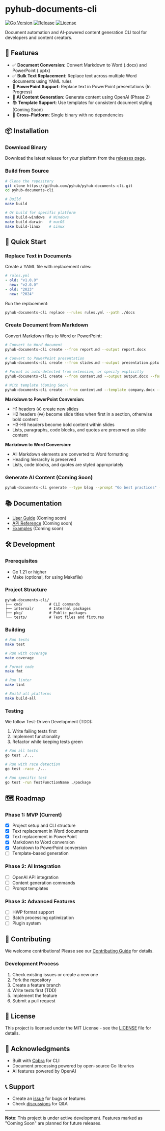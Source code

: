# pyhub-documents-cli

[![Go Version](https://img.shields.io/badge/go-1.21-blue.svg)](https://go.dev/)
[![Release](https://img.shields.io/github/v/release/pyhub-kr/pyhub-documents-cli)](https://github.com/pyhub-kr/pyhub-documents-cli/releases)
[![License](https://img.shields.io/badge/license-MIT-green.svg)](LICENSE)

Document automation and AI-powered content generation CLI tool for developers and content creators.

## 🎯 Features

- ✅ **Document Conversion**: Convert Markdown to Word (.docx) and PowerPoint (.pptx)
- ✅ **Bulk Text Replacement**: Replace text across multiple Word documents using YAML rules
- 🔄 **PowerPoint Support**: Replace text in PowerPoint presentations (In Progress)
- 🤖 **AI Content Generation**: Generate content using OpenAI (Phase 2)
- 📚 **Template Support**: Use templates for consistent document styling (Coming Soon)
- 🚀 **Cross-Platform**: Single binary with no dependencies

## 📦 Installation

### Download Binary

Download the latest release for your platform from the [releases page](https://github.com/pyhub/pyhub-documents-cli/releases).

### Build from Source

```bash
# Clone the repository
git clone https://github.com/pyhub/pyhub-documents-cli.git
cd pyhub-documents-cli

# Build
make build

# Or build for specific platform
make build-windows  # Windows
make build-darwin   # macOS
make build-linux    # Linux
```

## 🚀 Quick Start

### Replace Text in Documents

Create a YAML file with replacement rules:
```yaml
# rules.yml
- old: "v1.0.0"
  new: "v2.0.0"
- old: "2023"
  new: "2024"
```

Run the replacement:
```bash
pyhub-documents-cli replace --rules rules.yml --path ./docs
```

### Create Document from Markdown

Convert Markdown files to Word or PowerPoint:

```bash
# Convert to Word document
pyhub-documents-cli create --from report.md --output report.docx

# Convert to PowerPoint presentation
pyhub-documents-cli create --from slides.md --output presentation.pptx

# Format is auto-detected from extension, or specify explicitly
pyhub-documents-cli create --from content.md --output output.docx --format docx

# With template (Coming Soon)
pyhub-documents-cli create --from content.md --template company.docx --output final.docx
```

**Markdown to PowerPoint Conversion:**
- H1 headers (`#`) create new slides
- H2 headers (`##`) become slide titles when first in a section, otherwise bold content
- H3-H6 headers become bold content within slides
- Lists, paragraphs, code blocks, and quotes are preserved as slide content

**Markdown to Word Conversion:**
- All Markdown elements are converted to Word formatting
- Heading hierarchy is preserved
- Lists, code blocks, and quotes are styled appropriately

### Generate AI Content (Coming Soon)

```bash
pyhub-documents-cli generate --type blog --prompt "Go best practices" --output blog.md
```

## 📚 Documentation

- [User Guide](docs/user-guide.md) (Coming soon)
- [API Reference](docs/api-reference.md) (Coming soon)
- [Examples](docs/examples.md) (Coming soon)

## 🛠️ Development

### Prerequisites

- Go 1.21 or higher
- Make (optional, for using Makefile)

### Project Structure

```
pyhub-documents-cli/
├── cmd/            # CLI commands
├── internal/       # Internal packages
├── pkg/            # Public packages
└── tests/          # Test files and fixtures
```

### Building

```bash
# Run tests
make test

# Run with coverage
make coverage

# Format code
make fmt

# Run linter
make lint

# Build all platforms
make build-all
```

### Testing

We follow Test-Driven Development (TDD):
1. Write failing tests first
2. Implement functionality
3. Refactor while keeping tests green

```bash
# Run all tests
go test ./...

# Run with race detection
go test -race ./...

# Run specific test
go test -run TestFunctionName ./package
```

## 🗺️ Roadmap

### Phase 1: MVP (Current)
- [x] Project setup and CLI structure
- [x] Text replacement in Word documents
- [x] Text replacement in PowerPoint
- [x] Markdown to Word conversion
- [x] Markdown to PowerPoint conversion
- [ ] Template-based generation

### Phase 2: AI Integration
- [ ] OpenAI API integration
- [ ] Content generation commands
- [ ] Prompt templates

### Phase 3: Advanced Features
- [ ] HWP format support
- [ ] Batch processing optimization
- [ ] Plugin system

## 🤝 Contributing

We welcome contributions! Please see our [Contributing Guide](CONTRIBUTING.md) for details.

### Development Process

1. Check existing issues or create a new one
2. Fork the repository
3. Create a feature branch
4. Write tests first (TDD)
5. Implement the feature
6. Submit a pull request

## 📄 License

This project is licensed under the MIT License - see the [LICENSE](LICENSE) file for details.

## 🙏 Acknowledgments

- Built with [Cobra](https://github.com/spf13/cobra) for CLI
- Document processing powered by open-source Go libraries
- AI features powered by OpenAI

## 📞 Support

- Create an [issue](https://github.com/pyhub/pyhub-documents-cli/issues) for bugs or features
- Check [discussions](https://github.com/pyhub/pyhub-documents-cli/discussions) for Q&A

---

**Note**: This project is under active development. Features marked as "Coming Soon" are planned for future releases.